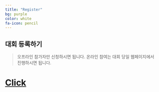 ```yaml
---
title: "Register"
bg: purple
color: white
fa-icon: pencil
---
```


## 대회 등록하기
> 오프라인 참가자만 신청하시면 됩니다. 온라인 참여는 대회 당일 웹페이지에서 진행하시면 됩니다.
# [Click](https://docs.google.com/forms/d/e/1FAIpQLScWv1iVOKQqEtIO51QcV8rYU1L0IszFkLFyybyFhAaLsFPqhA/viewform)
